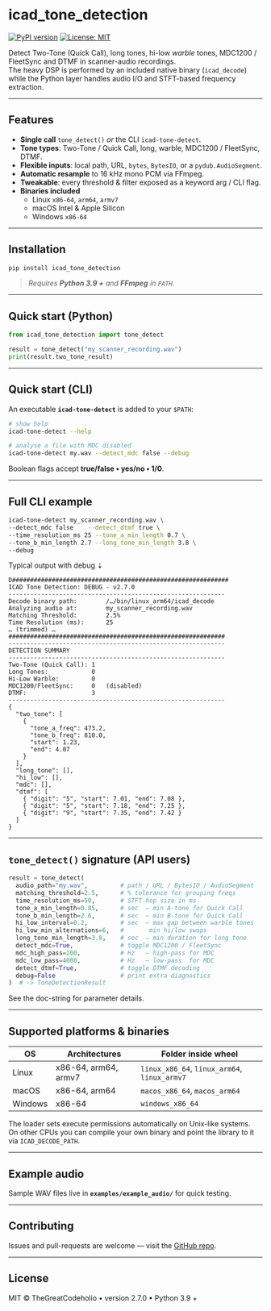 # icad_tone_detection

[![PyPI version](https://badge.fury.io/py/icad_tone_detection.svg)](https://pypi.org/project/icad_tone_detection)
[![License: MIT](https://img.shields.io/badge/License-MIT-yellow.svg)](https://opensource.org/licenses/MIT)

Detect Two-Tone (Quick Call), long tones, hi-low *warble* tones, MDC1200 / FleetSync and DTMF in scanner-audio recordings.  
The heavy DSP is performed by an included native binary (`icad_decode`) while the Python layer handles audio I/O and STFT-based frequency extraction.

---

## Features

- **Single call** `tone_detect()` *or* the CLI `icad-tone-detect`.
- **Tone types**: Two-Tone / Quick Call, long, warble, MDC1200 / FleetSync, DTMF.
- **Flexible inputs**: local path, URL, `bytes`, `BytesIO`, or a `pydub.AudioSegment`.
- **Automatic resample** to 16 kHz mono PCM via FFmpeg.
- **Tweakable**: every threshold & filter exposed as a keyword arg / CLI flag.
- **Binaries included**
  - Linux `x86-64`, `arm64`, `armv7`
  - macOS Intel & Apple Silicon
  - Windows `x86-64`

---

## Installation

```bash
pip install icad_tone_detection
```

> *Requires **Python 3.9 +** and **FFmpeg** in `PATH`.*

---

## Quick start (Python)

```python
from icad_tone_detection import tone_detect

result = tone_detect("my_scanner_recording.wav")
print(result.two_tone_result)
```

---

## Quick start (CLI)

An executable **`icad-tone-detect`** is added to your `$PATH`:

```bash
# show help
icad-tone-detect --help

# analyse a file with MDC disabled
icad-tone-detect my.wav --detect_mdc false --debug
```

Boolean flags accept **true/false • yes/no • 1/0**.

---

## Full CLI example

```bash
icad-tone-detect my_scanner_recording.wav \
--detect_mdc false    --detect_dtmf true \
--time_resolution_ms 25 --tone_a_min_length 0.7 \
--tone_b_min_length 2.7 --long_tone_min_length 3.8 \
--debug
```

Typical output with debug ⇣

```text
D############################################################
ICAD Tone Detection: DEBUG - v2.7.0
------------------------------------------------------------
Decode binary path:        /…/bin/linux_arm64/icad_decode
Analyzing audio at:        my_scanner_recording.wav
Matching Threshold:        2.5%
Time Resolution (ms):      25
… (trimmed) …
############################################################
------------------------------------------------------------
DETECTION SUMMARY
------------------------------------------------------------
Two-Tone (Quick Call): 1
Long Tones:            0
Hi-Low Warble:         0
MDC1200/FleetSync:     0   (disabled)
DTMF:                  3
------------------------------------------------------------
{
  "two_tone": [
    {
      "tone_a_freq": 473.2,
      "tone_b_freq": 810.0,
      "start": 1.23,
      "end": 4.07
    }
  ],
  "long_tone": [],
  "hi_low": [],
  "mdc": [],
  "dtmf": [
    { "digit": "5", "start": 7.01, "end": 7.08 },
    { "digit": "5", "start": 7.18, "end": 7.25 },
    { "digit": "9", "start": 7.35, "end": 7.42 }
  ]
}
```

---

## `tone_detect()` signature (API users)

```python
result = tone_detect(
  audio_path="my.wav",         # path / URL / BytesIO / AudioSegment
  matching_threshold=2.5,      # % tolerance for grouping freqs
  time_resolution_ms=50,       # STFT hop size in ms
  tone_a_min_length=0.85,      # sec  – min A-tone for Quick Call
  tone_b_min_length=2.6,       # sec  – min B-tone for Quick Call
  hi_low_interval=0.2,         # sec  – max gap between warble tones
  hi_low_min_alternations=6,   #       min hi/low swaps
  long_tone_min_length=3.8,    # sec  – min duration for long tone
  detect_mdc=True,             # toggle MDC1200 / FleetSync
  mdc_high_pass=200,           # Hz   – high-pass for MDC
  mdc_low_pass=4000,           # Hz   – low-pass  for MDC
  detect_dtmf=True,            # toggle DTMF decoding
  debug=False                  # print extra diagnostics
)  # -> ToneDetectionResult
```

See the doc-string for parameter details.

---

## Supported platforms & binaries

| OS      | Architectures | Folder inside wheel |
|---------|---------------|---------------------|
| Linux   | x86-64, arm64, armv7 | `linux_x86_64`, `linux_arm64`, `linux_armv7` |
| macOS   | x86-64, arm64 | `macos_x86_64`, `macos_arm64` |
| Windows | x86-64        | `windows_x86_64` |

The loader sets execute permissions automatically on Unix-like systems.  
On other CPUs you can compile your own binary and point the library to it via `ICAD_DECODE_PATH`.

---

## Example audio

Sample WAV files live in **`examples/example_audio/`** for quick testing.

---

## Contributing

Issues and pull-requests are welcome — visit the [GitHub repo](https://github.com/thegreatcodeholio/icad_tone_detection).

---

## License

MIT © TheGreatCodeholio • version 2.7.0 • Python 3.9 +
